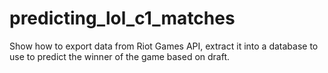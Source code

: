 # predicting_lol_c1_matches

Show how to export data from Riot Games API, extract it into a database to use to predict the winner of the game based on draft.